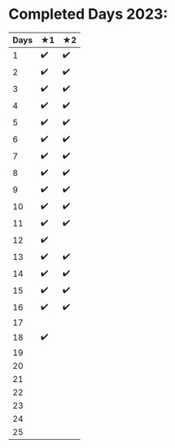 # Completed Days 2023:

| **Days** | ★1 | ★2 |
|----------|----|----|
| 1        | ✔️   |  ✔️  |
| 2        | ✔️   |  ✔️  |
| 3        | ✔️   |  ✔️  |
| 4        | ✔️   |  ✔️  |
| 5        | ✔️   |  ✔️  |
| 6        | ✔️   |  ✔️  |
| 7        | ✔️   |  ✔️  |
| 8        | ✔️   |  ✔️  |
| 9        | ✔️   |  ✔️  |
| 10       | ✔️   |  ✔️  |
| 11       | ✔️   |  ✔️  |
| 12       | ✔️   |    |
| 13       | ✔️   |  ✔️  |
| 14       | ✔️   |  ✔️  |
| 15       | ✔️   |  ✔️  |
| 16       | ✔️   |  ✔️  |
| 17       |    |    |
| 18       | ✔️   |    |
| 19       |    |    |
| 20       |    |    |
| 21       |    |    |
| 22       |    |    |
| 23       |    |    |
| 24       |    |    |
| 25       |    |    |